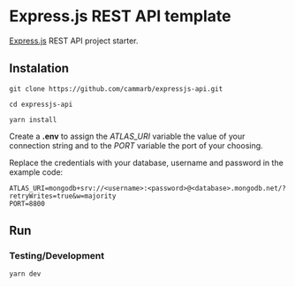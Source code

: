 # Express.js REST API template

[Express.js](https://expressjs.com/) REST API project starter.

## Instalation

`git clone https://github.com/cammarb/expressjs-api.git`

`cd expressjs-api`

`yarn install`

Create a **.env** to assign the _ATLAS_URI_ variable the value of your connection string and to the _PORT_ variable the port of your choosing.

Replace the credentials with your database, username and password in the example code:

```env
ATLAS_URI=mongodb+srv://<username>:<password>@<database>.mongodb.net/?retryWrites=true&w=majority
PORT=8800
```

## Run

### Testing/Development

`yarn dev`
